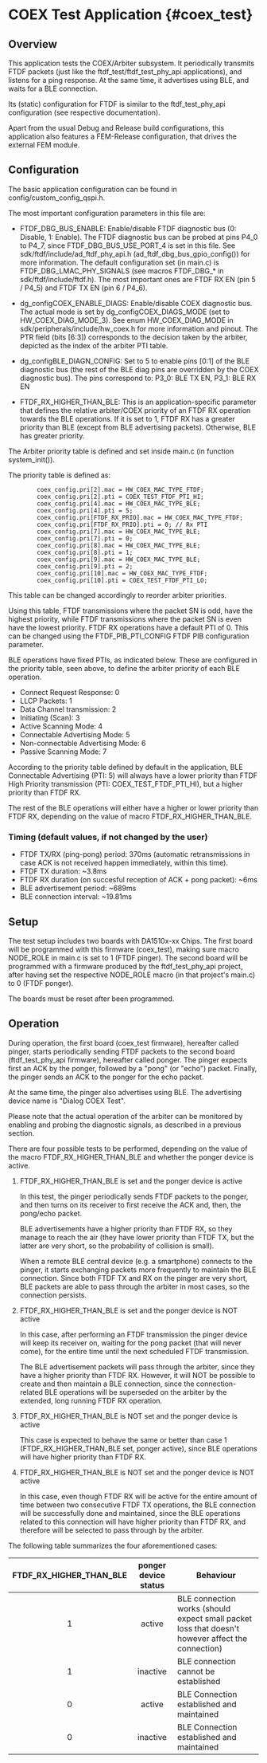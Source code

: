 COEX Test Application {#coex_test}
==================================

## Overview

This application tests the COEX/Arbiter subsystem. It periodically transmits FTDF packets
(just like the ftdf_test/ftdf_test_phy_api applications), and listens for a ping response. At
the same time, it advertises using BLE, and waits for a BLE connection.

Its (static) configuration for FTDF is similar to the ftdf_test_phy_api configuration (see
respective documentation).

Apart from the usual Debug and Release build configurations, this application also features 
a FEM-Release configuration, that drives the external FEM module.

## Configuration

The basic application configuration can be found in config/custom_config_qspi.h.

The most important configuration parameters in this file are:

 - FTDF_DBG_BUS_ENABLE: Enable/disable FTDF diagnostic bus (0: Disable, 1: Enable). The FTDF diagnostic bus can be probed at pins P4_0 to P4_7, since FTDF_DBG_BUS_USE_PORT_4 is set in this file. See sdk/ftdf/include/ad_ftdf_phy_api.h (ad_ftdf_dbg_bus_gpio_config()) for more information. The default configuration set (in main.c) is FTDF_DBG_LMAC_PHY_SIGNALS (see macros FTDF_DBG_* in sdk/ftdf/include/ftdf.h). The most important ones are FTDF RX EN (pin 5 / P4_5) and FTDF TX EN (pin 6 / P4_6).

 - dg_configCOEX_ENABLE_DIAGS: Enable/disable COEX diagnostic bus. The actual mode is set by dg_configCOEX_DIAGS_MODE (set to HW_COEX_DIAG_MODE_3). See enum HW_COEX_DIAG_MODE in sdk/peripherals/include/hw_coex.h for more information and pinout. The PTR field (bits [6:3]) corresponds to the decision taken by the arbiter, depicted as the index of the arbiter PTI table.

 - dg_configBLE_DIAGN_CONFIG: Set to 5 to enable pins [0:1] of the BLE diagnostic bus (the rest of the BLE diag pins are overridden by the COEX diagnostic bus). The pins correspond to: P3_0: BLE TX EN, P3_1: BLE RX EN

 - FTDF_RX_HIGHER_THAN_BLE: This is an application-specific parameter that defines the relative arbiter/COEX priority of an FTDF RX operation towards the BLE operations. If it is set to 1, FTDF RX has a greater priority than BLE (except from BLE advertising packets). Otherwise, BLE has greater priority.

The Arbiter priority table is defined and set inside main.c (in function system_init()). 

The priority table is defined as:

~~~~~~~~~~~~~~~~~~~~~~~~~~~{.c}
        coex_config.pri[2].mac = HW_COEX_MAC_TYPE_FTDF;
        coex_config.pri[2].pti = COEX_TEST_FTDF_PTI_HI;
        coex_config.pri[4].mac = HW_COEX_MAC_TYPE_BLE;
        coex_config.pri[4].pti = 5;
        coex_config.pri[FTDF_RX_PRIO].mac = HW_COEX_MAC_TYPE_FTDF;
        coex_config.pri[FTDF_RX_PRIO].pti = 0; // Rx PTI
        coex_config.pri[7].mac = HW_COEX_MAC_TYPE_BLE;
        coex_config.pri[7].pti = 0;
        coex_config.pri[8].mac = HW_COEX_MAC_TYPE_BLE;
        coex_config.pri[8].pti = 1;
        coex_config.pri[9].mac = HW_COEX_MAC_TYPE_BLE;
        coex_config.pri[9].pti = 2;
        coex_config.pri[10].mac = HW_COEX_MAC_TYPE_FTDF;
        coex_config.pri[10].pti = COEX_TEST_FTDF_PTI_LO;
~~~~~~~~~~~~~~~~~~~~~~~~~~~

This table can be changed accordingly to reorder arbiter priorities.

Using this table, FTDF transmissions where the packet SN is odd, have the highest priority, while FTDF transmissions where the packet SN is even have the lowest priority.
FTDF RX operations have a default PTI of 0. This can be changed using the FTDF_PIB_PTI_CONFIG FTDF PIB configuration parameter.

BLE operations have fixed PTIs, as indicated below. These are configured in the priority table, seen above, to define the arbiter priority of each BLE operation.

- Connect Request Response: 0
- LLCP Packets: 1
- Data Channel transmission: 2
- Initiating (Scan): 3
- Active Scanning Mode: 4
- Connectable Advertising Mode: 5
- Non-connectable Advertising Mode: 6
- Passive Scanning Mode: 7

According to the priority table defined by default in the application, BLE Connectable Advertising (PTI: 5) will always have a lower priority than FTDF High Priority transmission (PTI: COEX_TEST_FTDF_PTI_HI), but a higher priority than FTDF RX.

The rest of the BLE operations will either have a higher or lower priority than FTDF RX, depending on the value of macro FTDF_RX_HIGHER_THAN_BLE.

### Timing (default values, if not changed by the user)

 - FTDF TX/RX (ping-pong) period: 370ms (automatic retransmissions in case ACK is not received happen immediately, within this time).
 - FTDF TX duration: ~3.8ms
 - FTDF RX duration (on succesful reception of ACK + pong packet): ~6ms
 - BLE advertisement period: ~689ms
 - BLE connection interval: ~19.81ms

## Setup

The test setup includes two boards with DA1510x-xx Chips. The first board will be programmed with this firmware (coex_test), making sure macro NODE_ROLE in main.c is set to 1 (FTDF pinger). The second board will be programmed with a firmware produced by the ftdf_test_phy_api project, after having set the respective NODE_ROLE macro (in that project's main.c) to 0 (FTDF ponger). 

The boards must be reset after been programmed.

## Operation

During operation, the first board (coex_test firmware), hereafter called pinger, starts periodically sending FTDF packets to the second board (ftdf_test_phy_api firmware), hereafter called ponger. The pinger expects first an ACK by the ponger, followed by a "pong" (or "echo") packet. Finally, the pinger sends an ACK to the ponger for the echo packet.

At the same time, the pinger also advertises using BLE. The advertising device name is "Dialog COEX Test".

Please note that the actual operation of the arbiter can be monitored by enabling and probing the diagnostic signals, as described in a previous section.

There are four possible tests to be performed, depending on the value of the macro FTDF_RX_HIGHER_THAN_BLE and whether the ponger device is active. 

1. FTDF_RX_HIGHER_THAN_BLE is set and the ponger device is active

   In this test, the pinger periodically sends FTDF packets to the ponger, and then turns on its receiver to first receive the ACK and, then, the pong/echo packet. 

   BLE advertisements have a higher priority than FTDF RX, so they manage to reach the air (they have lower priority than FTDF TX, but the latter are very short, so the  probability of collision is small). 

   When a remote BLE central device (e.g. a smartphone) connects to the pinger, it starts exchanging packets more frequently to maintain the BLE connection. Since both FTDF TX and RX on the pinger are very short, BLE packets are able to pass through the arbiter in most cases, so the connection persists.

2. FTDF_RX_HIGHER_THAN_BLE is set and the ponger device is NOT active

   In this case, after performing an FTDF transmission the pinger device will keep its receiver on, waiting for the pong packet (that will never come), for the entire time until the next scheduled FTDF transmission.

   The BLE advertisement packets will pass through the arbiter, since they have a higher priority than FTDF RX. However, it will NOT be possible to create and then maintain a BLE connection, since the connection-related BLE operations will be superseded on the arbiter by the extended, long running FTDF RX operation.

3. FTDF_RX_HIGHER_THAN_BLE is NOT set and the ponger device is active

   This case is expected to behave the same or better than case 1 (FTDF_RX_HIGHER_THAN_BLE set, ponger active), since BLE operations will have higher priority than FTDF RX.

4. FTDF_RX_HIGHER_THAN_BLE is NOT set and the ponger device is NOT active

   In this case, even though FTDF RX will be active for the entire amount of time between two consecutive FTDF TX operations, the BLE connection will be successfully done and maintained, since the BLE operations related to this connection will have higher priority than FTDF RX, and therefore will be selected to pass through by the arbiter.

The following table summarizes the four aforementioned cases:

| FTDF_RX_HIGHER_THAN_BLE | ponger device status | Behaviour                                                                                         |
|:-----------------------:|:--------------------:|---------------------------------------------------------------------------------------------------|
|            1            |        active        | BLE connection works (should expect small packet loss that doesn't however affect the connection) |
|            1            |       inactive       | BLE connection cannot be established                                                              |
|            0            |        active        | BLE Connection established and maintained                                                         |
|            0            |       inactive       | BLE Connection established and maintained                   

